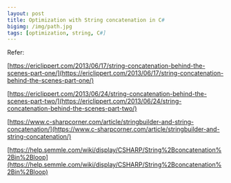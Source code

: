 ```yaml
---
layout: post
title: Optimization with String concatenation in C#
bigimg: /img/path.jpg
tags: [optimization, string, C#]
---
```



Refer: 

[https://ericlippert.com/2013/06/17/string-concatenation-behind-the-scenes-part-one/](https://ericlippert.com/2013/06/17/string-concatenation-behind-the-scenes-part-one/)

[https://ericlippert.com/2013/06/24/string-concatenation-behind-the-scenes-part-two/](https://ericlippert.com/2013/06/24/string-concatenation-behind-the-scenes-part-two/)

[https://www.c-sharpcorner.com/article/stringbuilder-and-string-concatenation/](https://www.c-sharpcorner.com/article/stringbuilder-and-string-concatenation/)

[https://help.semmle.com/wiki/display/CSHARP/String%2Bconcatenation%2Bin%2Bloop](https://help.semmle.com/wiki/display/CSHARP/String%2Bconcatenation%2Bin%2Bloop)

